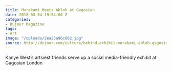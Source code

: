 ```yaml
---
title: Murakami Meets Abloh at Gagosian
date: 2018-03-04 19:54:00 Z
categories:
- Dujour Magazine
tags:
- Art
image: "/uploads/2ea25a96c602.jpg"
source: http://dujour.com/culture/behind-exhibit-murakami-abloh-gagosian/
---
```


Kanye West’s artsiest friends serve up a social media-friendly exhibit at Gagosian London